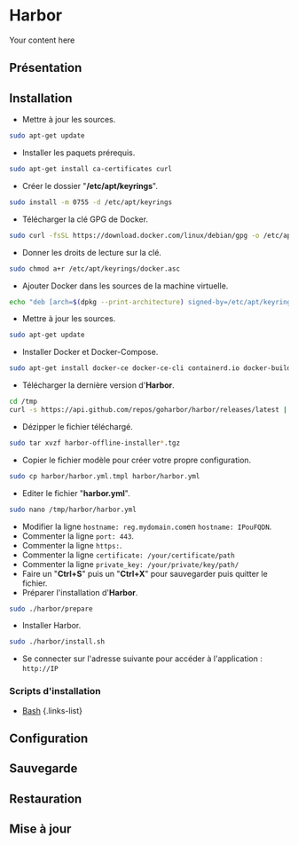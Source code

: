 # Harbor
Your content here

## Présentation

## Installation
- Mettre à jour les sources.
```bash
sudo apt-get update
```
- Installer les paquets prérequis.
```bash
sudo apt-get install ca-certificates curl
```
- Créer le dossier "**/etc/apt/keyrings**".
```bash
sudo install -m 0755 -d /etc/apt/keyrings
```
- Télécharger la clé GPG de Docker.
```bash
sudo curl -fsSL https://download.docker.com/linux/debian/gpg -o /etc/apt/keyrings/docker.asc
```
- Donner les droits de lecture sur la clé.
```bash
sudo chmod a+r /etc/apt/keyrings/docker.asc
```
- Ajouter Docker dans les sources de la machine virtuelle.
```bash
echo "deb [arch=$(dpkg --print-architecture) signed-by=/etc/apt/keyrings/docker.asc] https://download.docker.com/linux/debian $(. /etc/os-release && echo "$VERSION_CODENAME") stable" | sudo tee /etc/apt/sources.list.d/docker.list > /dev/null
```
- Mettre à jour les sources.
```bash
sudo apt-get update
```
- Installer Docker et Docker-Compose.
```bash
sudo apt-get install docker-ce docker-ce-cli containerd.io docker-buildx-plugin docker-compose-plugin -y
```
- Télécharger la dernière version d'**Harbor**.
```bash
cd /tmp
curl -s https://api.github.com/repos/goharbor/harbor/releases/latest | grep browser_download_url | cut -d '"' -f 4 | grep '\.tgz$' | wget -i -
```
- Dézipper le fichier téléchargé.
```bash
sudo tar xvzf harbor-offline-installer*.tgz
```
- Copier le fichier modèle pour créer votre propre configuration.
```bash
sudo cp harbor/harbor.yml.tmpl harbor/harbor.yml
```
- Editer le fichier "**harbor.yml**".
```bash
sudo nano /tmp/harbor/harbor.yml
```
- Modifier la ligne `hostname: reg.mydomain.com`en `hostname: IPouFQDN`.
- Commenter la ligne `port: 443`.
- Commenter la ligne `https:`.
- Commenter la ligne `certificate: /your/certificate/path`
- Commenter la ligne `private_key: /your/private/key/path/`
- Faire un "**Ctrl+S**" puis un "**Ctrl+X**" pour sauvegarder puis quitter le fichier.
- Préparer l'installation d'**Harbor**.
```bash
sudo ./harbor/prepare
```
- Installer Harbor.
```bash
sudo ./harbor/install.sh
```

- Se connecter sur l'adresse suivante pour accéder à l'application : `http://IP`

### Scripts d'installation
- [Bash](https://raw.githubusercontent.com/corentinbeuf/Bash/main/Harbor/install_harbor.sh)
{.links-list}

## Configuration

## Sauvegarde

## Restauration

## Mise à jour